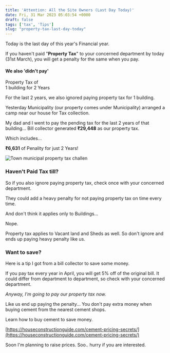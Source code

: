 ```yaml
---
title: 'Attention: All the Site Owners (Last Day Today)'
date: Fri, 31 Mar 2023 05:03:54 +0000
draft: false
tags: ['tax', 'Tips']
slug: "property-tax-last-day-today"
---
```


Today is the last day of this year's Financial year. 

If you haven't paid "**Property Tax**" to your concerned department by today (31st March), you will get a penalty for the same when you pay.

#### We also 'didn't pay'   
Property Tax of   
1 building for 2 Years 

For the last 2 years, we also ignored paying property tax for 1 building. 

Yesterday Municipality (our property comes under Municipality) arranged a camp near our house for Tax collection.

My dad and I went to pay the pending tax for the last 2 years of that building… Bill collector generated **₹29,448** as our property tax.

Which includes…

**₹6,631** of Penality for just 2 Years!

![Town municipal property tax challen](/images/2023/03/municipal-property-tax-challan.jpeg)

### Haven't Paid Tax till?

So if you also ignore paying property tax, check once with your concerned department. 

They could add a heavy penalty for not paying property tax on time every time. 

And don't think it applies only to Buildings… 

Nope.

Property tax applies to Vacant land and Sheds as well. So don't ignore and ends up paying heavy penalty like us.

### Want to save?

Here is a tip I got from a bill collector to save some money.

If you pay tax every year in April, you will get 5% off of the original bill. It could differ from department to department, so check with your concerned department.

_Anyway, I'm going to pay our property tax now._

Like us end up paying the penalty... You don't pay extra money when buying cement from the nearest cement shops. 

Learn how to buy cement to save money.

[https://houseconstructionguide.com/cement-pricing-secrets/](https://houseconstructionguide.com/cement-pricing-secrets/)

Soon I'm planning to raise prices. Soo.. hurry if you are interested.